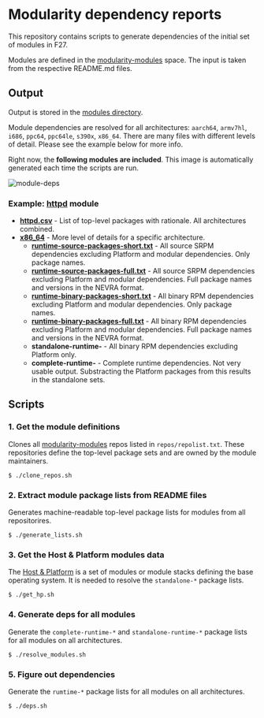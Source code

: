 # Modularity dependency reports

This repository contains scripts to generate dependencies of the initial set of modules in F27.

Modules are defined in the [modularity-modules](https://github.com/modularity-modules) space. The input is taken from the respective README.md files.

## Output

Output is stored in the [modules directory](modules).

Module dependencies are resolved for all architectures: `aarch64`, `armv7hl`, `i686`, `ppc64`, `ppc64le`, `s390x`, `x86_64`. There are many files with different levels of detail. Please see the example below for more info.

Right now, the **following modules are included**. This image is automatically generated each time the scripts are run.

![module-deps](img/module-deps.png)

### Example: [httpd](modules/httpd) module

  * [**httpd.csv**](modules/httpd/httpd.csv) - List of top-level packages with rationale. All architectures combined.
  * [**x86_64**](modules/httpd/x86_64) - More level of details for a specific architecture.
    * [**runtime-source-packages-short.txt**](modules/httpd/x86_64/runtime-source-packages-short.txt) - All source SRPM dependencies excluding Platform and modular dependencies. Only package names.
    * [**runtime-source-packages-full.txt**](modules/httpd/x86_64/runtime-source-packages-short.txt) - All source SRPM dependencies excluding Platform and modular dependencies. Full package names and versions in the NEVRA format.
    * [**runtime-binary-packages-short.txt**](modules/httpd/x86_64/runtime-source-packages-short.txt) - All binary RPM dependencies excluding Platform and modular dependencies. Only package names.
    * [**runtime-binary-packages-full.txt**](modules/httpd/x86_64/runtime-source-packages-short.txt) - All binary RPM dependencies excluding Platform and modular dependencies. Full package names and versions in the NEVRA format.
    * **standalone-runtime-** - All binary RPM dependencies excluding Platform only.
    * **complete-runtime-** - Complete runtime dependencies. Not very usable output. Substracting the Platform packages from this results in the standalone sets.

## Scripts

### 1. Get the module definitions

Clones all [modularity-modules](https://github.com/modularity-modules) repos listed in `repos/repolist.txt`. These repositories define the top-level package sets and are owned by the module maintainers.

```
$ ./clone_repos.sh
```

### 2. Extract module package lists from README files

Generates machine-readable top-level package lists for modules from all repositorires.

```
$ ./generate_lists.sh
```

### 3. Get the Host & Platform modules data

The [Host & Platform](https://github.com/fedora-modularity/hp) is a set of modules or module stacks defining the base operating system. It is needed to resolve the `standalone-*` package lists.

```
$ ./get_hp.sh
```

### 4. Generate deps for all modules

Generate the `complete-runtime-*` and `standalone-runtime-*` package lists for all modules on all architectures. 

```
$ ./resolve_modules.sh
```

### 5. Figure out dependencies

Generate the `rumtime-*` package lists for all modules on all architectures.

```
$ ./deps.sh
```
